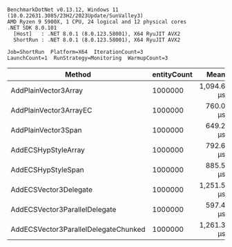 ```

BenchmarkDotNet v0.13.12, Windows 11 (10.0.22631.3085/23H2/2023Update/SunValley3)
AMD Ryzen 9 5900X, 1 CPU, 24 logical and 12 physical cores
.NET SDK 8.0.101
  [Host]   : .NET 8.0.1 (8.0.123.58001), X64 RyuJIT AVX2
  ShortRun : .NET 8.0.1 (8.0.123.58001), X64 RyuJIT AVX2

Job=ShortRun  Platform=X64  IterationCount=3  
LaunchCount=1  RunStrategy=Monitoring  WarmupCount=3  

```
| Method                               | entityCount | Mean       | Error      | StdDev    | Median     | Ratio | RatioSD |
|------------------------------------- |------------ |-----------:|-----------:|----------:|-----------:|------:|--------:|
| AddPlainVector3Array                 | 1000000     | 1,094.6 μs | 3,855.9 μs | 211.35 μs | 1,027.5 μs |  1.39 |    0.33 |
| AddPlainVector3ArrayEC               | 1000000     |   760.0 μs | 1,191.8 μs |  65.33 μs |   729.8 μs |  0.96 |    0.02 |
| AddPlainVector3Span                  | 1000000     |   649.2 μs |   223.5 μs |  12.25 μs |   647.4 μs |  0.82 |    0.04 |
| AddECSHypStyleArray                  | 1000000     |   792.6 μs |   980.8 μs |  53.76 μs |   768.0 μs |  1.00 |    0.00 |
| AddECSHypStyleSpan                   | 1000000     |   885.5 μs | 2,119.2 μs | 116.16 μs |   862.9 μs |  1.11 |    0.07 |
| AddECSVector3Delegate                | 1000000     | 1,251.5 μs | 2,268.4 μs | 124.34 μs | 1,321.9 μs |  1.58 |    0.16 |
| AddECSVector3ParallelDelegate        | 1000000     |   597.4 μs | 2,286.5 μs | 125.33 μs |   590.7 μs |  0.75 |    0.11 |
| AddECSVector3ParallelDelegateChunked | 1000000     | 1,261.3 μs |   977.0 μs |  53.55 μs | 1,291.5 μs |  1.59 |    0.10 |
